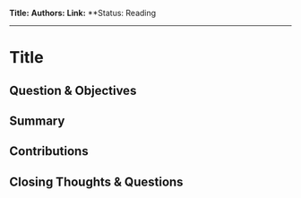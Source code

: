 **Title:** 
**Authors:** 
**Link:**
**Status:  Reading

---

# **Title**

## **Question & Objectives**

## **Summary**

## **Contributions**

## **Closing Thoughts & Questions**







